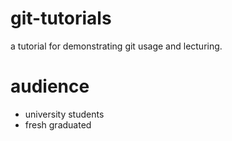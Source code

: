 # git-tutorials

a tutorial for demonstrating git usage and lecturing.

# audience

* university students
* fresh graduated 
